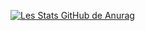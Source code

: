 [![Les Stats GitHub de Anurag](https://github-readme-stats.vercel.app/api?username=opertune&theme=outrun)](https://github.com/anuraghazra/github-readme-stats)
